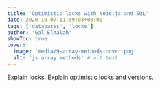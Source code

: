 ```yaml
---
title: 'Optimistic locks with Node.js and SQL'
date: 2020-10-07T11:59:03+00:00
tags: ['databases', 'locks']
author: 'Gal Elmalah'
showToc: true
cover:
  image: 'media/9-array-methods-cover.png'
  alt: 'js array methods' # alt text
---
```


Explain locks. Explain optimistic locks and versions.